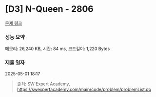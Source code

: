 # [D3] N-Queen - 2806 

[문제 링크](https://swexpertacademy.com/main/code/problem/problemDetail.do?contestProbId=AV7GKs06AU0DFAXB) 

### 성능 요약

메모리: 26,240 KB, 시간: 84 ms, 코드길이: 1,220 Bytes

### 제출 일자

2025-05-01 18:17



> 출처: SW Expert Academy, https://swexpertacademy.com/main/code/problem/problemList.do
